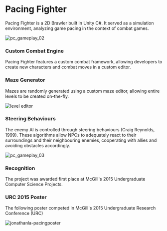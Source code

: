 # Pacing Fighter

Pacing Fighter is a 2D Brawler built in Unity C#. It served as a simulation environment, analyzing game pacing in the context of combat games.

![pc_gameplay_02](https://cloud.githubusercontent.com/assets/10332234/12351311/9d2bd268-bb4a-11e5-87b3-9d9c410ce25a.png)

### Custom Combat Engine

Pacing Fighter features a custom combat framework, allowing developers to create new characters and combat moves in a custom editor.

### Maze Generator

Mazes are randomly generated using a custom maze editor, allowing entire levels to be created on-the-fly.

![level editor](https://cloud.githubusercontent.com/assets/10332234/12351606/c1dff074-bb4c-11e5-9dc8-a02455525154.png)

### Steering Behaviours

The enemy AI is controlled through steering behaviours (Craig Reynolds, 1999). These algorithms allow NPCs to adequately react to their surroundings and their neighbouring enemies, cooperating with allies and avoiding obstacles accordingly.

![pc_gameplay_03](https://cloud.githubusercontent.com/assets/10332234/12351650/296035c4-bb4d-11e5-81a4-fc88d110aecf.png)

### Recognition
The project was awarded first place at McGill's 2015 Undergraduate Computer Science Projects.

### URC 2015 Poster

The following poster competed in McGill's 2015 Undergraduate Research Conference (URC)

![jonathanla-pacingposter](https://cloud.githubusercontent.com/assets/10332234/12351618/de6f65bc-bb4c-11e5-9ac3-85f986e7fca3.png)
